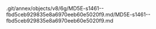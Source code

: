 .git/annex/objects/v8/6g/MD5E-s1461--fbd5ceb929835e8a6970eeb60e5020f9.md/MD5E-s1461--fbd5ceb929835e8a6970eeb60e5020f9.md